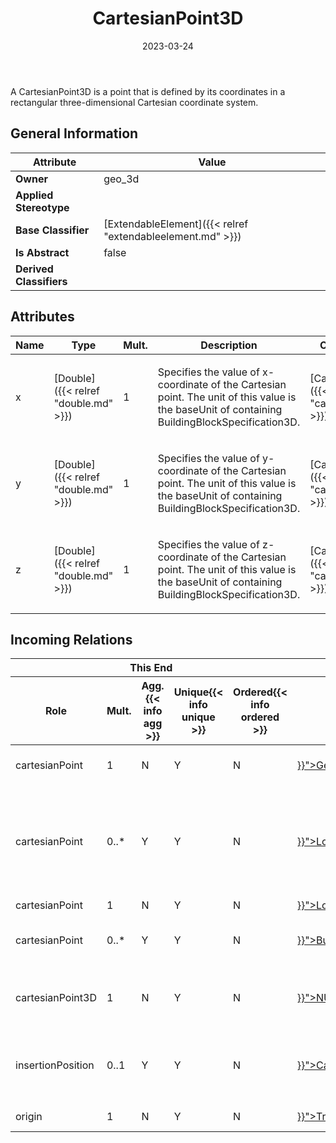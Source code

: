 ﻿---
title: CartesianPoint3D
toc: false
type: specs
date: "2023-03-24"
draft: false
specification: VEC
version: 2.0.2
documentType: "Recommendation"
elementType: Class
classes:
  - CartesianPoint3D
menu_name: vec-2.0.2
---
<p> A CartesianPoint3D is a point that is defined by its coordinates in a rectangular three-dimensional Cartesian coordinate system.      </p>

## General Information

| Attribute               | Value |
|-------------------------|-------|
| **Owner**               | geo_3d |
| **Applied Stereotype**  |   |
| **Base Classifier**     | [ExtendableElement]({{< relref "extendableelement.md" >}})<br/>  |
| **Is Abstract**         | false |
| **Derived Classifiers** |   |

## Attributes
|  Name  |  Type  |  Mult.  |  Description  |  Owning Classifier  |
|--------|--------|---------|---------------|--------------|
|x| [Double]({{< relref "double.md" >}}) | 1 | <p> Specifies the value of x-coordinate of the Cartesian point. The unit of this value is the baseUnit of containing BuildingBlockSpecification3D.      </p> | [CartesianPoint3D]({{< relref "cartesianpoint3d.md" >}}) |
|y| [Double]({{< relref "double.md" >}}) | 1 | <p> Specifies the value of y-coordinate of the Cartesian point. The unit of this value is the baseUnit of containing BuildingBlockSpecification3D.      </p> | [CartesianPoint3D]({{< relref "cartesianpoint3d.md" >}}) |
|z| [Double]({{< relref "double.md" >}}) | 1 | <p> Specifies the value of z-coordinate of the Cartesian point. The unit of this value is the baseUnit of containing BuildingBlockSpecification3D.      </p> | [CartesianPoint3D]({{< relref "cartesianpoint3d.md" >}}) |


##  Incoming Relations
<table>
    <thead>
        <tr>
           <th colspan="5">This End</th>
           <th colspan="2">Other End</th>
           <th colspan="1">General</th>
        </tr>
        <tr>
           <th>Role</th>
           <th>Mult.</th>
           <th>Agg.{{< info agg >}}</th>
           <th>Unique{{< info unique >}}</th>
           <th>Ordered{{< info ordered >}}</th>
           <th>Type</th>
           <th>Mult.</th>
           <th>Description</th>
        </tr>
    <thead>
    <tbody>
    <tr>
        <td>cartesianPoint</td>
        <td>1</td>
        <td>N</td>
        <td>Y</td>
        <td>N</td>
        <td><a href="{{< relref "geometrynode3d.md" >}}">GeometryNode3D</a></td>
        <td>0..*</td>
        <td>References the CartesianPoint3D where the GeometryNode3D is located.</td>
    </tr>
    <tr>
        <td>cartesianPoint</td>
        <td>0..*</td>
        <td>Y</td>
        <td>Y</td>
        <td>N</td>
        <td><a href="{{< relref "localgeometryspecification.md" >}}">LocalGeometrySpecification</a></td>
        <td>0..1</td>
        <td><p> All <i>CartesianPoint3Ds</i> that are used in this <i>LocalGeometrySpecification.</i> All <i>CartesianPoint3Ds</i> are defined in relation to the coordinate system of the component.      </p></td>
    </tr>
    <tr>
        <td>cartesianPoint</td>
        <td>1</td>
        <td>N</td>
        <td>Y</td>
        <td>N</td>
        <td><a href="{{< relref "localposition.md" >}}">LocalPosition</a></td>
        <td>0..*</td>
        <td></td>
    </tr>
    <tr>
        <td>cartesianPoint</td>
        <td>0..*</td>
        <td>Y</td>
        <td>Y</td>
        <td>N</td>
        <td><a href="{{< relref "buildingblockspecification3d.md" >}}">BuildingBlockSpecification3D</a></td>
        <td>0..1</td>
        <td>Specifies the CartesianPoint3Ds that are used in the BuildingBlockSpecification3D.</td>
    </tr>
    <tr>
        <td>cartesianPoint3D</td>
        <td>1</td>
        <td>N</td>
        <td>Y</td>
        <td>N</td>
        <td><a href="{{< relref "nurbscontrolpoint.md" >}}">NURBSControlPoint</a></td>
        <td>0..*</td>
        <td><p> The <i>CartesionPoint3D </i>that defines the position of this <i>NURBSControlPoint.</i>&#160;      </p></td>
    </tr>
    <tr>
        <td>insertionPosition</td>
        <td>0..1</td>
        <td>Y</td>
        <td>Y</td>
        <td>N</td>
        <td><a href="{{< relref "cavitypositiondetail.md" >}}">CavityPositionDetail</a></td>
        <td>1</td>
        <td><p> The position of the center of the cavity in the entrance surface of the connector during the insertion process.      </p></td>
    </tr>
    <tr>
        <td>origin</td>
        <td>1</td>
        <td>N</td>
        <td>Y</td>
        <td>N</td>
        <td><a href="{{< relref "transformation3d.md" >}}">Transformation3D</a></td>
        <td>0..*</td>
        <td>Specifies the coordinates of the translation.</td>
    </tr>
    </tbody>
</table>



